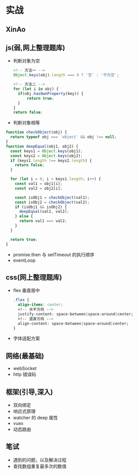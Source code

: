<!--
 * @Author: your name
 * @Date: 2021-06-21 09:44:20
 * @LastEditTime: 2021-06-30 09:40:11
 * @LastEditors: Please set LastEditors
 * @Description: In User Settings Edit
 * @FilePath: \vue-note\Tips\实战\新奥.md
-->

# 实战

## XinAo

## js(弱,网上整理题库)

- 判断对象为空

  ```js
  <!-- 方法一 -->
  Object.keys(obj).length === 0 ? '空' : '不为空';

  <!-- 方法二 -->
  for (let i in obj) {
    if(obj.hasOwnProperty(key)) {
        return true;
    }
  }
  return false;
  ```

- 判断对象相等

```js
function checkObject(obj) {
  return typeof obj === 'object' && obj !== null;
}
function deepEqual(obj1, obj2) {
  const keys1 = Object.keys(obj1);
  const keys2 = Object.keys(obj2);
  if (keys1.length !== keys2.length) {
    return false;
  }

  for (let i = 0; i < keys1.length; i++) {
    const val1 = obj1[i];
    const val2 = obj2[i];

    const isObj1 = checkObject(val1);
    const isObj2 = checkObject(val2);
    if (isObj1 && isObj2) {
      deepEqual(val1, val2);
    } else {
      return val1 === val2;
    }
  }

  return true;
}
```

- promise.then 与 setTimeout 的执行顺序
- eventLoop

## css(网上整理题库)

- flex 垂直居中

  ```css
  .flex {
    align-items: center;
    <!-- 水平方向 -->
    justify-content: space-between|space-around|center;
    <!-- 竖直方向 -->
    align-content: space-between|space-around|center;
  }
  ```

- 字体适配方案

## 网络(最基础)

- webSocket
- http 错误码

## 框架(引导,深入)

- 双向绑定
- 响应式原理
- watcher 的 deep 属性
- vuex
- 动态路由

## 笔试

- 遇到的问题，以及解决过程
- 查找数组重复最多次的数值
